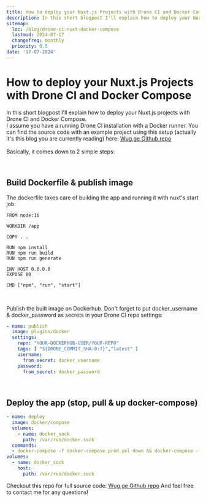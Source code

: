 ```yaml
---
title: How to deploy your Nuxt.js Projects with Drone CI and Docker Compose
description: In this short blogpost I'll explain how to deploy your Nuxt.js projects with Drone CI and Docker Compose.
sitemap:
  loc: /blog/drone-ci-nuxt-docker-compose
  lastmod: 2024-07-17
  changefreq: monthly
  priority: 0.5
date: '17-07-2024'
---
```

# How to deploy your Nuxt.js Projects with Drone CI and Docker Compose
<p>
In this short blogpost I'll explain how to deploy your Nuxt.js projects with Drone CI and Docker Compose.<br>
I assume you have a running Drone CI installation with a Docker runner.
You can find the source code with an example project using this setup (actually it's this blog you are currently reading) here: <a href="https://github.com/wug-ge/wug.ge/">Wug.ge Github repo</a>
<br>
<br>
Basically, it comes down to 2 simple steps:<br>
</p>
<br>

## Build Dockerfile & publish image
<p>
The dockerfile takes care of building the app and running it with nuxt's start job:
</p>

```docker
FROM node:16

WORKDIR /app

COPY . .

RUN npm install
RUN npm run build
RUN npm run generate

ENV HOST 0.0.0.0
EXPOSE 80

CMD ["npm", "run", "start"]
```
<br>
<p>
Publish the built image on Dockerhub. Don't forget to put docker_username & docker_password as secrets in your Drone CI repo settings: 

```yml
- name: publish
  image: plugins/docker
  settings:
    repo: "YOUR-DOCKERHUB-USER/YOUR-REPO"
    tags: [ "${DRONE_COMMIT_SHA:0:7}","latest" ]
    username:
      from_secret: docker_username
    password:
      from_secret: docker_password
```
</p>
<br>

## Deploy the app (stop, pull & up docker-compose)

```yml
- name: deploy
  image: docker/compose
  volumes:
    - name: docker_sock
      path: /var/run/docker.sock
  commands:
  - docker-compose -f docker-compose.prod.yml down && docker-compose -f docker-compose.prod.yml pull && docker-compose -f docker-compose.prod.yml up -d
volumes:
  - name: docker_sock
    host:
      path: /var/run/docker.sock
```

Checkout this repo for full source code: <a href="https://github.com/wug-ge/wug.ge/">Wug.ge Github repo</a>
And feel free to contact me for any questions!